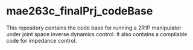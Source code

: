 # mae263c_finalPrj_codeBase
This repository contains the code base for running a 2R1P manipulator under joint space inverse dynamics control. It also contains a compilable code for impedance control.
